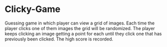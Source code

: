 # Clicky-Game
Guessing game in which player can view a grid of images. Each time the player clicks one of them images the grid will be randomized. The player keeps clicking an image getting a point for each until they click one that has previously been clicked. The high score is recorded.

